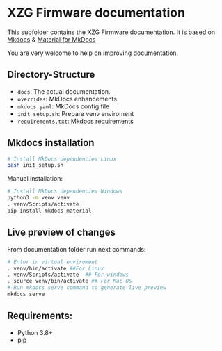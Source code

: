 # XZG Firmware documentation

This subfolder contains the XZG Firmware documentation.
It is based on [Mkdocs](https://www.mkdocs.org/) & [Material for MkDocs](https://squidfunk.github.io/mkdocs-material/)

You are very welcome to help on improving documentation.

## Directory-Structure

* `docs`: The actual documentation.
* `overrides`: MkDocs enhancements.
* `mkdocs.yaml`: MkDocs config file
* `init_setup.sh`: Prepare venv enviroment 
* `requirements.txt`: Mkdocs requirements

## Mkdocs installation

```bash
# Install MkDocs dependencies Linux
bash init_setup.sh
```

Manual installation:
```bash
# Install MkDocs dependencies Windows
python3 -m venv venv
. venv/Scripts/activate
pip install mkdocs-material
```

## Live preview of changes

From documentation folder run next commands:
```bash
# Enter in virtual enviroment
. venv/bin/activate ##For Linux
. venv/Scripts/activate  ## For windows
. source venv/bin/activate ## For Mac OS
# Run mkdocs serve command to generate live preview
mkdocs serve
```

## Requirements:

- Python 3.8+
- pip